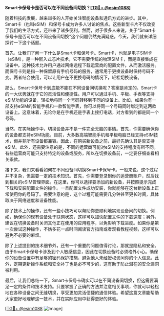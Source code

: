 **Smart卡保号卡是否可以在不同设备间切换？[[TG💪+ @esim1088](https://t.me/s/esim1088)]**

随着科技的发展，越来越多的人开始关注智能设备和通讯方式的进步。其中，Smart卡（也叫eSIM）和保号卡成为许多人讨论的焦点。这些新型卡片不仅改变了我们的生活方式，还带来了诸多便利。然而，对于很多人来说，关于“Smart卡保号卡是否可以在不同设备间切换”这个问题仍然充满疑惑。今天，我们就来详细探讨一下这个话题。

首先，让我们了解一下什么是Smart卡和保号卡。Smart卡，也就是电子SIM卡（eSIM），是一种嵌入式芯片技术，它不需要传统的物理SIM卡，而是直接集成在设备中。这种技术允许用户通过网络远程下载运营商的配置文件，从而激活服务。而保号卡则是指一种保留原有手机号码的服务，通常用于更换设备时保持号码不变。两者结合使用，可以让用户在不更换号码的情况下，轻松切换设备。

那么，Smart卡保号卡到底能不能在不同设备间切换呢？答案是肯定的。Smart卡的一大优势就在于它的灵活性和便捷性。用户可以通过手机、平板、手表等支持eSIM功能的设备，轻松地将同一个号码转移到不同的设备上。比如，如果你有一部支持eSIM的智能手机和一款智能手表，你可以将同一个号码同时绑定到这两款设备上。这意味着，无论你是在手机还是手表上接打电话，对方看到的都是同一个号码。

当然，在实际操作中，切换设备并不是一件完全无脑的事情。首先，你需要确保你的设备都支持eSIM功能。目前，大多数高端智能手机和平板电脑已经支持eSIM技术，但并非所有设备都兼容。因此，在购买新设备之前，最好先确认其是否支持eSIM。此外，还需要注意的是，不同的运营商可能对eSIM的支持程度有所不同。有些运营商可能只支持特定的设备或服务，所以在切换设备前，一定要仔细查看相关条款。

接下来，我们来看看如何在不同设备间切换Smart卡保号卡。一般来说，这个过程并不复杂，但需要一定的技术知识。首先，你需要登录到你的运营商账户，然后找到相关的eSIM管理界面。在这里，你可以选择要添加的新设备，并按照提示完成下载和安装配置文件的操作。一旦配置文件成功安装，你就能够在这台新设备上正常使用你的号码了。需要注意的是，这个过程可能需要几分钟甚至更长时间，具体取决于网络速度和设备性能。

除了技术上的操作，还有一些小技巧可以帮助你更顺利地实现设备间的切换。例如，确保你的现有设备处于联网状态，这样可以加快配置文件的下载速度；另外，建议在切换设备时关闭其他正在使用的应用程序，以免影响下载进度。如果你是第一次尝试这种操作，不妨多花一点时间阅读官方指南或者观看教程视频，这样可以避免不必要的麻烦。

除了上述提到的技术细节外，还有一个重要的问题值得讨论，那就是隐私和安全。由于Smart卡保号卡涉及到个人敏感信息，因此在切换设备时必须格外小心。确保你的设备设置中有足够的密码保护措施，避免他人未经授权访问你的个人信息。此外，定期更新操作系统和安全补丁也是必不可少的，这有助于防止潜在的安全漏洞被利用。

最后，让我们总结一下。Smart卡保号卡确实可以在不同设备间切换，但这需要满足一定的条件和技术支持。只要掌握了正确的方法并注意相关事项，你就可以轻松地在各种设备之间无缝切换，享受更加灵活便捷的通信体验。希望这篇文章能帮助大家更好地理解这一技术，并在实际应用中获得更好的体验。

[[TG💪+ @esim1088](https://t.me/s/esim1088) ![Image](https://i.postimg.cc/4NQfJmqS/Snipaste-2025-05-13-00-14-12.png)]